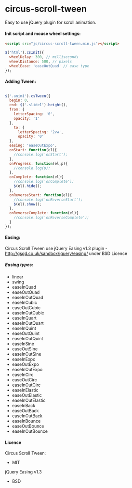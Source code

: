 # circus-scroll-tween
Easy to use jQuery plugin for scroll animation.

#### Init script and mouse wheel settings:

```html
<script src="js/circus-scroll-tween.min.js"></script>
```

```javascript
$('html').csInit({ 
  wheelDelay: 300, // milliseconds
  wheelDistance: 500, // pixels
  wheelEase: 'easeOutQuad' // ease type
});
```
#### Adding Tween:

```javascript

$('.anim1').csTween({
  begin: 0,
  end: $('.slide1').height(),
  from: {
    letterSpacing: '0',
    opacity: '1'
  },
    to: {
      letterSpacing: '2vw',
      opacity: '0'
  },
  easing: 'easeOutExpo',
  onStart: function(el){
    //console.log('onStart');
  },
  onProgress: function(el,p){
    //console.log(p);
  },
  onComplete: function(el){
    //console.log('onComplete');
    $(el).hide();
  },
  onReverseStart: function(el){
    //console.log('onReverseStart');
    $(el).show();
  },
  onReverseComplete: function(el){
    //console.log('onReverseComplete');
  }
});

```

#### Easing:
Circus Scroll Tween use jQuery Easing v1.3 plugin - http://gsgd.co.uk/sandbox/jquery/easing/ under BSD Licence
##### Easing types:
* linear
* swing
* easeInQuad
* easeOutQuad
* easeInOutQuad
* easeInCubic
* easeOutCubic
* easeInOutCubic
* easeInQuart
* easeInOutQuart
* easeInQuint
* easeOutQuint
* easeInOutQuint
* easeInSine
* easeOutSine
* easeInOutSine
* easeInExpo
* easeOutExpo
* easeInOutExpo
* easeInCirc
* easeOutCirc
* easeInOutCirc
* easeInElastic
* easeOutElastic
* easeInOutElastic
* easeInBack
* easeOutBack
* easeInOutBack
* easeInBounce
* easeOutBounce
* easeInOutBounce

#### Licence

Circus Scroll Tween:
* MIT

jQuery Easing v1.3
* BSD
